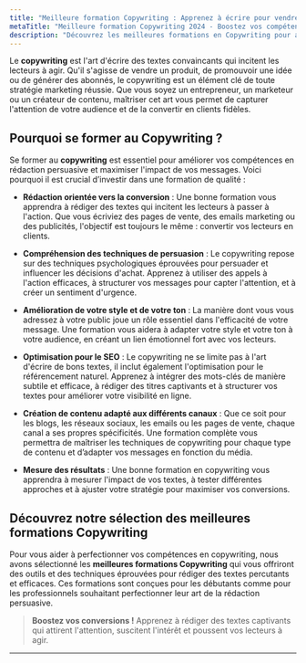 ```yaml
---
title: "Meilleure formation Copywriting : Apprenez à écrire pour vendre et captiver votre audience"
metaTitle: "Meilleure formation Copywriting 2024 - Boostez vos compétences en rédaction persuasive | formation-avis.eu"
description: "Découvrez les meilleures formations en Copywriting pour améliorer vos compétences rédactionnelles, créer des textes percutants et augmenter vos conversions."
---
```


Le **copywriting** est l'art d'écrire des textes convaincants qui incitent les lecteurs à agir. Qu'il s'agisse de vendre un produit, de promouvoir une idée ou de générer des abonnés, le copywriting est un élément clé de toute stratégie marketing réussie. Que vous soyez un entrepreneur, un marketeur ou un créateur de contenu, maîtriser cet art vous permet de capturer l'attention de votre audience et de la convertir en clients fidèles.

## Pourquoi se former au Copywriting ?

Se former au **copywriting** est essentiel pour améliorer vos compétences en rédaction persuasive et maximiser l'impact de vos messages. Voici pourquoi il est crucial d’investir dans une formation de qualité :

- **Rédaction orientée vers la conversion** : Une bonne formation vous apprendra à rédiger des textes qui incitent les lecteurs à passer à l'action. Que vous écriviez des pages de vente, des emails marketing ou des publicités, l'objectif est toujours le même : convertir vos lecteurs en clients.

- **Compréhension des techniques de persuasion** : Le copywriting repose sur des techniques psychologiques éprouvées pour persuader et influencer les décisions d'achat. Apprenez à utiliser des appels à l'action efficaces, à structurer vos messages pour capter l'attention, et à créer un sentiment d'urgence.

- **Amélioration de votre style et de votre ton** : La manière dont vous vous adressez à votre public joue un rôle essentiel dans l'efficacité de votre message. Une formation vous aidera à adapter votre style et votre ton à votre audience, en créant un lien émotionnel fort avec vos lecteurs.

- **Optimisation pour le SEO** : Le copywriting ne se limite pas à l'art d'écrire de bons textes, il inclut également l'optimisation pour le référencement naturel. Apprenez à intégrer des mots-clés de manière subtile et efficace, à rédiger des titres captivants et à structurer vos textes pour améliorer votre visibilité en ligne.

- **Création de contenu adapté aux différents canaux** : Que ce soit pour les blogs, les réseaux sociaux, les emails ou les pages de vente, chaque canal a ses propres spécificités. Une formation complète vous permettra de maîtriser les techniques de copywriting pour chaque type de contenu et d’adapter vos messages en fonction du média.

- **Mesure des résultats** : Une bonne formation en copywriting vous apprendra à mesurer l'impact de vos textes, à tester différentes approches et à ajuster votre stratégie pour maximiser vos conversions.

## Découvrez notre sélection des meilleures formations Copywriting

Pour vous aider à perfectionner vos compétences en copywriting, nous avons sélectionné les **meilleures formations Copywriting** qui vous offriront des outils et des techniques éprouvées pour rédiger des textes percutants et efficaces. Ces formations sont conçues pour les débutants comme pour les professionnels souhaitant perfectionner leur art de la rédaction persuasive.

> **Boostez vos conversions !** Apprenez à rédiger des textes captivants qui attirent l'attention, suscitent l'intérêt et poussent vos lecteurs à agir.

---